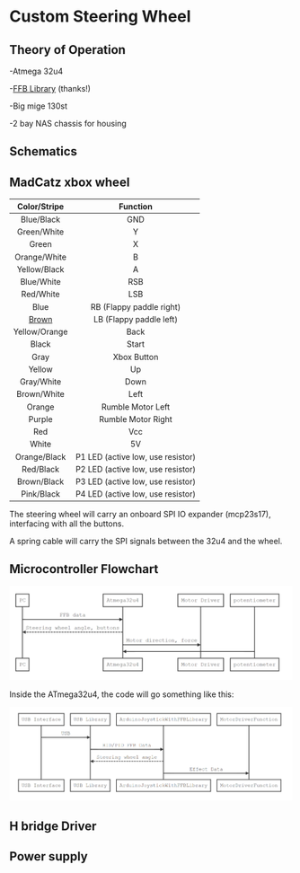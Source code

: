 # Custom Steering Wheel

## Theory of Operation

-Atmega 32u4

-[FFB Library](https://github.com/YukMingLaw/ArduinoJoystickWithFFBLibrary) (thanks!)

-Big mige 130st

-2 bay NAS chassis for housing

## Schematics



## MadCatz xbox wheel

|             Color/Stripe              |         Function         |
| :-----------------------------------: | :----------------------: |
|              Blue/Black              |           GND            |
|              Green/White              |            Y             |
|                 Green                 |            X             |
|             Orange/White              |            B             |
|             Yellow/Black              |            A             |
|              Blue/White               |           RSB            |
|               Red/White               |           LSB            |
|                 Blue                  | RB (Flappy paddle right) |
| [Brown](https://youtu.be/lzqCQxi3ENE) | LB (Flappy paddle left)  |
| Yellow/Orange | Back |
| Black | Start |
| Gray | Xbox Button |
| Yellow | Up |
|              Gray/White               |               Down                |
|              Brown/White              |               Left                |
|                Orange                 |         Rumble Motor Left         |
|                Purple                 |        Rumble Motor Right         |
|                  Red                  |                Vcc                |
| White | 5V |
| Orange/Black | P1 LED (active low, use resistor) |
| Red/Black | P2 LED (active low, use resistor) |
| Brown/Black | P3 LED (active low, use resistor) |
| Pink/Black | P4 LED (active low, use resistor) |

The steering wheel will carry an onboard SPI IO expander (mcp23s17), interfacing with all the buttons.

A spring cable will carry the SPI signals between the 32u4 and the wheel.

## Microcontroller Flowchart

![diagram](/pics/diag1.png)

Inside the ATmega32u4, the code will go something like this:

![diagram](/pics/diag2.png)

## H bridge Driver



## Power supply


